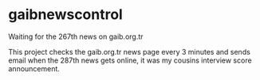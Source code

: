 # gaibnewscontrol
Waiting for the 267th news on gaib.org.tr 

This project checks the gaib.org.tr news page every 3 minutes and sends email when the 287th news gets online, it was my cousins interview score 
announcement.
